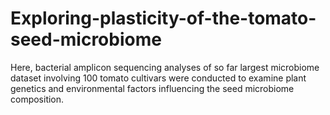 # Exploring-plasticity-of-the-tomato-seed-microbiome
Here, bacterial amplicon sequencing analyses of so far largest microbiome dataset involving 100 tomato cultivars were conducted to examine plant genetics and environmental factors influencing the seed microbiome composition.

